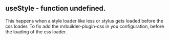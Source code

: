 ## useStyle - function undefined.
This happens when a style loader like less or stylus gets loaded before the
 css loader.  To fix add the mrbuilder-plugin-css in you configuration, before
the loading of the css loader.



